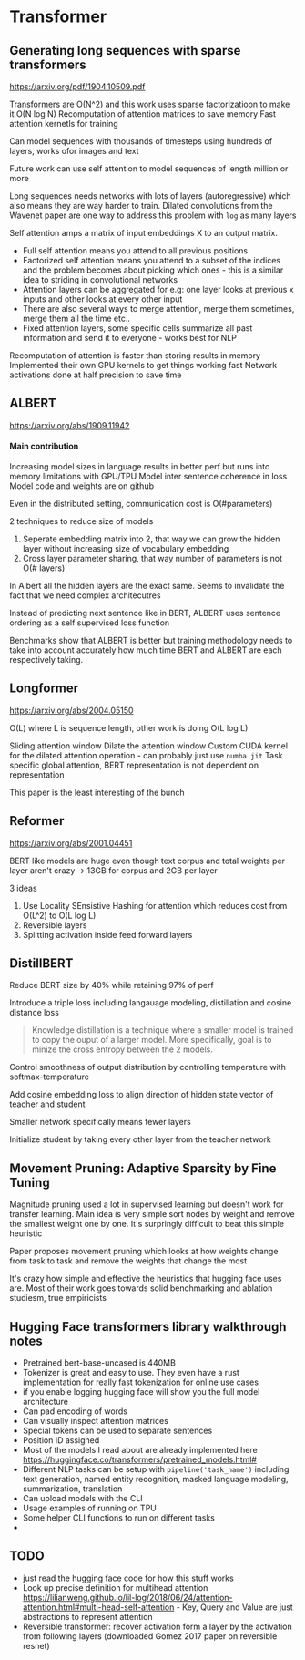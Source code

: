 # Transformer

## Generating long sequences with sparse transformers
https://arxiv.org/pdf/1904.10509.pdf

Transformers are O(N^2) and this work uses sparse factorizatioon to make it O(N log N)
Recomputation of attention matrices to save memory
Fast attention kernetls for training

Can model sequences with thousands of timesteps using hundreds of layers, works ofor images and text

Future work can use self attention to model sequences of length million or more

Long sequences needs networks with lots of layers (autoregressive) which also means they are way harder to train. Dilated convolutions from the Wavenet paper are one way to address this problem with ```log``` as many layers

Self attention amps a matrix of input embeddings X to an output matrix.
* Full self attention means you attend to all previous positions
* Factorized self attention means you attend to a subset of the indices and the problem becomes about picking which ones - this is a similar idea to striding in convolutional networks
* Attention layers can be aggregated for e.g: one layer looks at previous x inputs and other looks at every other input
* There are also several ways to merge attention, merge them sometimes, merge them all the time etc..
* Fixed attention layers, some specific cells summarize all past information and send it to everyone - works best for NLP

Recomputation of attention is faster than storing results in memory
Implemented their own GPU kernels to get things working fast
Network activations done at half precision to save time

## ALBERT
https://arxiv.org/abs/1909.11942

#### Main contribution
Increasing model sizes in language results in better perf but runs into memory limitations with GPU/TPU
Model inter sentence coherence in loss
Model code and weights are on github

Even in the distributed setting, communication cost is O(#parameters)

2 techniques to reduce size of models
1. Seperate embedding matrix into 2, that way we can grow the hidden layer without increasing size of vocabulary embedding
2. Cross layer parameter sharing, that way number of parameters is not O(# layers)

In Albert all the hidden layers are the exact same. Seems to invalidate the fact that we need complex architecutres

Instead of predicting next sentence like in BERT, ALBERT uses sentence ordering as a self supervised loss function

Benchmarks show that ALBERT is better but training methodology needs to take into account accurately how much time BERT and ALBERT are each respectively taking.

## Longformer
https://arxiv.org/abs/2004.05150

O(L) where L is sequence length, other work is doing O(L log L)

Sliding attention window
Dilate the attention window
Custom CUDA kernel for the dilated attention operation - can probably just use ```numba jit```
Task specific global attention, BERT representation is not dependent on representation

This paper is the least interesting of the bunch


## Reformer
https://arxiv.org/abs/2001.04451

BERT like models are huge even though text corpus and total weights per layer aren't crazy -> 13GB for corpus and 2GB per layer

3 ideas
1. Use Locality SEnsistive Hashing for attention which reduces cost from O(L^2) to O(L log L)
2. Reversible layers
3. Splitting activation inside feed forward layers 


## DistillBERT
Reduce BERT size by 40% while retaining 97% of perf

Introduce a triple loss including langauage modeling, distillation and cosine distance loss

> Knowledge distillation is a technique where a smaller model is trained to copy the ouput of a larger model. More specifically, goal is to minize the cross entropy between the 2 models.

Control smoothness of output distribution by controlling temperature with softmax-temperature

Add cosine embedding loss to align direction of hidden state vector of teacher and student

Smaller network specifically means fewer layers

Initialize student by taking every other layer from the teacher network

## Movement Pruning: Adaptive Sparsity by Fine Tuning
Magnitude pruning used a lot in supervised learning but doesn't work for transfer learning. Main idea is very simple sort nodes by weight and remove the smallest weight one by one. It's surpringly difficult to beat this simple heuristic

Paper proposes movement pruning which looks at how weights change from task to task and remove the weights that change the most

It's crazy how simple and effective the heuristics that hugging face uses are. Most of their work goes towards solid benchmarking and ablation studiesm, true empiricists


## Hugging Face transformers library walkthrough notes
* Pretrained bert-base-uncased is 440MB
* Tokenizer is great and easy to use. They even have a rust implementation for really fast tokenization for online use cases
* if you enable logging hugging face will show you the full model architecture  
* Can pad encoding of words 
* Can visually inspect attention matrices
* Special tokens can be used to separate sentences
* Position ID assigned
* Most of the models I read about are already implemented here  https://huggingface.co/transformers/pretrained_models.html#
* Different NLP tasks can be setup with ```pipeline('task_name')``` including text generation, named entity recognition, masked language modeling, summarization, translation
* Can upload models with the CLI
* Usage examples of running on TPU
* Some helper CLI functions to run on different tasks
*  


## TODO
* just read the hugging face code for how this stuff works
* Look up precise definition for multihead attention https://lilianweng.github.io/lil-log/2018/06/24/attention-attention.html#multi-head-self-attention - Key, Query and Value are just abstractions to represent attention
* Reversible transformer: recover activation form a layer  by the activation from following layers (downloaded Gomez 2017 paper on reversible resnet)
